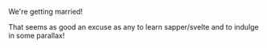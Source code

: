 We're getting married!

That seems as good an excuse as any to learn sapper/svelte and to indulge in some parallax!

